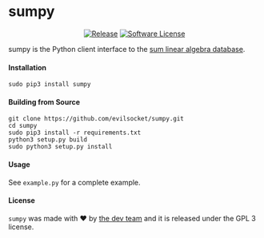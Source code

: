 # sumpy

<p align="center">
  <p align="center">
    <a href="https://github.com/evilsocket/sumpy/releases/latest"><img alt="Release" src="https://img.shields.io/github/release/evilsocket/sumpy.svg?style=flat-square"></a>
    <a href="https://github.com/evilsocket/sumpy/blob/master/LICENSE.md"><img alt="Software License" src="https://img.shields.io/badge/license-GPL3-brightgreen.svg?style=flat-square"></a>
  </p>
</p>

sumpy is the Python client interface to the [sum linear algebra database](https://github.com/evilsocket/sum).

#### Installation

    sudo pip3 install sumpy

#### Building from Source

    git clone https://github.com/evilsocket/sumpy.git
    cd sumpy
    sudo pip3 install -r requirements.txt
    python3 setup.py build
    sudo python3 setup.py install

#### Usage

See `example.py` for a complete example.

#### License

`sumpy` was made with ♥  by [the dev team](https://github.com/evilsocket/sumpy/graphs/contributors) and it is released under the GPL 3 license.
